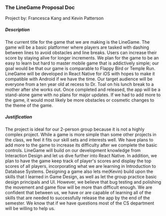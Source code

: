 ### The LineGame Proposal Doc
Project by: Francesca Kang and Kevin Patterson

##### Description
The current title for the game that we are making is the LineGame. The game will be a basic platformer where players are tasked with dashing between lines to avoid obstacles and line breaks. Users can increase their score by staying alive for longer increments. We plan for the game to be an easy to learn but hard to master mobile game that is addictively simple; our goal would be that our game is comparable to Flappy Bird or Temple Run. LineGame will be developed in React Native for iOS with hopes to make it compatible with Android if we have the time. Our target audience will be everyone from a ten year old at recess to Dr. Toal on his lunch break to a mother after she works out. Once completed and released, the app will be a stand-alone game with no plans for major updates. If we had to add more to the game, it would most likely be more obstacles or cosmetic changes to the theme of the game.

##### Justification
The project is ideal for our 2-person group because it is not a highly complex project. While a game is more simple than some other projects in the class, we feel it fits our skill sets and interests well. We have plans to add more to the game to increase its difficulty after we complete the basic controls. LineGame will build on our development knowledge from Interaction Design and let us dive further into React Native. In addition, we plan to have the game keep track of player's scores and display the top scores of all players, incorporating what we are learning in Introduction to Database Systems. Designing a game also lets me(Kevin) build upon the skills that I learned in Game Design, as well as let the group practice basic design principals and UI. However, we believe that bug testing and polishing the movement and game flow will be more than difficult enough. We are confident that between us, we have or are capable of learning all of the skills that are needed to successfully release the app by the end of the semester. We know that if we have questions most of the CS department will be willing to help us.  
